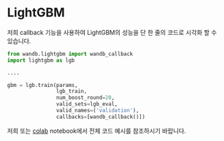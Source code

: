 # LightGBM

저희 callback 기능을 사용하여 LightGBM의 성능을 단 한 줄의 코드로 시각화 할 수 있습니다.

```python
from wandb.lightgbm import wandb_callback
import lightgbm as lgb

....

gbm = lgb.train(params,
                lgb_train,
                num_boost_round=20,
                valid_sets=lgb_eval,
                valid_names=('validation'),
                callbacks=[wandb_callback()])
```

  저희  또는 [colab](https://colab.research.google.com/drive/1R6_vcVM90Ephyu0HDFlPAZa0SgEC_3bE) notebook에서 전체 코드 예시를 참조하시기 바랍니다.

